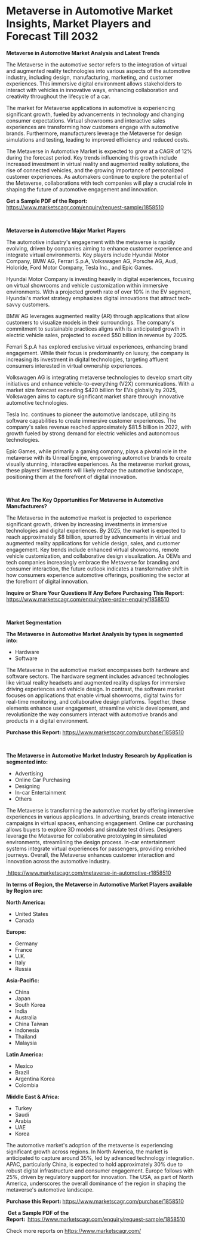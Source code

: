 <p><h1>Metaverse in Automotive Market Insights, Market Players and Forecast Till 2032</h1></p><p><strong>Metaverse in Automotive Market Analysis and Latest Trends</strong></p>
<p><p>The Metaverse in the automotive sector refers to the integration of virtual and augmented reality technologies into various aspects of the automotive industry, including design, manufacturing, marketing, and customer experiences. This immersive digital environment allows stakeholders to interact with vehicles in innovative ways, enhancing collaboration and creativity throughout the lifecycle of a car. </p><p>The market for Metaverse applications in automotive is experiencing significant growth, fueled by advancements in technology and changing consumer expectations. Virtual showrooms and interactive sales experiences are transforming how customers engage with automotive brands. Furthermore, manufacturers leverage the Metaverse for design simulations and testing, leading to improved efficiency and reduced costs.</p><p>The Metaverse in Automotive Market is expected to grow at a CAGR of 12% during the forecast period. Key trends influencing this growth include increased investment in virtual reality and augmented reality solutions, the rise of connected vehicles, and the growing importance of personalized customer experiences. As automakers continue to explore the potential of the Metaverse, collaborations with tech companies will play a crucial role in shaping the future of automotive engagement and innovation.</p></p>
<p><strong>Get a Sample PDF of the Report:&nbsp;</strong> <a href="https://www.marketscagr.com/enquiry/request-sample/1858510?utm_campaign=2778&utm_medium=2&utm_source=Github&utm_content=ia&utm_term=11032025&utm_id=metaverse-in-automotive">https://www.marketscagr.com/enquiry/request-sample/1858510</a></p>
<p>&nbsp;</p>
<p><strong>Metaverse in Automotive Major Market Players</strong></p>
<p><p>The automotive industry's engagement with the metaverse is rapidly evolving, driven by companies aiming to enhance customer experience and integrate virtual environments. Key players include Hyundai Motor Company, BMW AG, Ferrari S.p.A, Volkswagen AG, Porsche AG, Audi, Holoride, Ford Motor Company, Tesla Inc., and Epic Games.</p><p>Hyundai Motor Company is investing heavily in digital experiences, focusing on virtual showrooms and vehicle customization within immersive environments. With a projected growth rate of over 10% in the EV segment, Hyundai's market strategy emphasizes digital innovations that attract tech-savvy customers.</p><p>BMW AG leverages augmented reality (AR) through applications that allow customers to visualize models in their surroundings. The company's commitment to sustainable practices aligns with its anticipated growth in electric vehicle sales, projected to exceed $50 billion in revenue by 2025.</p><p>Ferrari S.p.A has explored exclusive virtual experiences, enhancing brand engagement. While their focus is predominantly on luxury, the company is increasing its investment in digital technologies, targeting affluent consumers interested in virtual ownership experiences.</p><p>Volkswagen AG is integrating metaverse technologies to develop smart city initiatives and enhance vehicle-to-everything (V2X) communications. With a market size forecast exceeding $420 billion for EVs globally by 2025, Volkswagen aims to capture significant market share through innovative automotive technologies.</p><p>Tesla Inc. continues to pioneer the automotive landscape, utilizing its software capabilities to create immersive customer experiences. The company's sales revenue reached approximately $81.5 billion in 2022, with growth fueled by strong demand for electric vehicles and autonomous technologies.</p><p>Epic Games, while primarily a gaming company, plays a pivotal role in the metaverse with its Unreal Engine, empowering automotive brands to create visually stunning, interactive experiences. As the metaverse market grows, these players' investments will likely reshape the automotive landscape, positioning them at the forefront of digital innovation.</p></p>
<p>&nbsp;</p>
<p><strong>What Are The Key Opportunities For Metaverse in Automotive Manufacturers?</strong></p>
<p><p>The Metaverse in the automotive market is projected to experience significant growth, driven by increasing investments in immersive technologies and digital experiences. By 2025, the market is expected to reach approximately $8 billion, spurred by advancements in virtual and augmented reality applications for vehicle design, sales, and customer engagement. Key trends include enhanced virtual showrooms, remote vehicle customization, and collaborative design visualization. As OEMs and tech companies increasingly embrace the Metaverse for branding and consumer interaction, the future outlook indicates a transformative shift in how consumers experience automotive offerings, positioning the sector at the forefront of digital innovation.</p></p>
<p><strong>Inquire or Share Your Questions If Any Before Purchasing This Report:</strong> <a href="https://www.marketscagr.com/enquiry/pre-order-enquiry/1858510?utm_campaign=2778&utm_medium=2&utm_source=Github&utm_content=ia&utm_term=11032025&utm_id=metaverse-in-automotive">https://www.marketscagr.com/enquiry/pre-order-enquiry/1858510</a></p>
<p>&nbsp;</p>
<p><strong>Market Segmentation</strong></p>
<p><strong>The Metaverse in Automotive Market Analysis by types is segmented into:</strong></p>
<p><ul><li>Hardware</li><li>Software</li></ul></p>
<p><p>The Metaverse in the automotive market encompasses both hardware and software sectors. The hardware segment includes advanced technologies like virtual reality headsets and augmented reality displays for immersive driving experiences and vehicle design. In contrast, the software market focuses on applications that enable virtual showrooms, digital twins for real-time monitoring, and collaborative design platforms. Together, these elements enhance user engagement, streamline vehicle development, and revolutionize the way consumers interact with automotive brands and products in a digital environment.</p></p>
<p><strong>Purchase this Report:&nbsp;</strong><a href="https://www.marketscagr.com/purchase/1858510?utm_campaign=2778&utm_medium=2&utm_source=Github&utm_content=ia&utm_term=11032025&utm_id=metaverse-in-automotive">https://www.marketscagr.com/purchase/1858510</a></p>
<p>&nbsp;</p>
<p><strong>The Metaverse in Automotive Market Industry Research by Application is segmented into:</strong></p>
<p><ul><li>Advertising</li><li>Online Car Purchasing</li><li>Designing</li><li>In-car Entertainment</li><li>Others</li></ul></p>
<p><p>The Metaverse is transforming the automotive market by offering immersive experiences in various applications. In advertising, brands create interactive campaigns in virtual spaces, enhancing engagement. Online car purchasing allows buyers to explore 3D models and simulate test drives. Designers leverage the Metaverse for collaborative prototyping in simulated environments, streamlining the design process. In-car entertainment systems integrate virtual experiences for passengers, providing enriched journeys. Overall, the Metaverse enhances customer interaction and innovation across the automotive industry.</p></p>
<p><a href="https://www.marketscagr.com/metaverse-in-automotive-r1858510?utm_campaign=2778&utm_medium=2&utm_source=Github&utm_content=ia&utm_term=11032025&utm_id=metaverse-in-automotive">&nbsp;https://www.marketscagr.com/metaverse-in-automotive-r1858510</a></p>
<p><strong>In terms of Region, the Metaverse in Automotive Market Players available by Region are:</strong></p>
<p>
    <p> <strong> North America: </strong>
        <ul>
            <li>United States</li>
            <li>Canada</li>
        </ul>
        </p> 
    <p> <strong> Europe: </strong>
        <ul>
            <li>Germany</li>
            <li>France</li>
            <li>U.K.</li>
            <li>Italy</li>
            <li>Russia</li>
        </ul>
        </p> 
    <p> <strong> Asia-Pacific: </strong>
        <ul>
            <li>China</li>
            <li>Japan</li>
            <li>South Korea</li>
            <li>India</li>
            <li>Australia</li>
            <li>China Taiwan</li>
            <li>Indonesia</li>
            <li>Thailand</li>
            <li>Malaysia</li>
        </ul>
        </p> 
    <p> <strong> Latin America: </strong>
        <ul>
            <li>Mexico</li>
            <li>Brazil</li>
            <li>Argentina Korea</li>
            <li>Colombia</li>
        </ul>
        </p> 
    <p> <strong> Middle East & Africa: </strong>
        <ul>
            <li>Turkey</li>
            <li>Saudi</li>
            <li>Arabia</li>
            <li>UAE</li>
            <li>Korea</li>
        </ul>
    </p>
    </p>
<p><p>The automotive market's adoption of the metaverse is experiencing significant growth across regions. In North America, the market is anticipated to capture around 35%, led by advanced technology integration. APAC, particularly China, is expected to hold approximately 30% due to robust digital infrastructure and consumer engagement. Europe follows with 25%, driven by regulatory support for innovation. The USA, as part of North America, underscores the overall dominance of the region in shaping the metaverse's automotive landscape.</p></p>
<p><strong>Purchase this Report: </strong><a href="https://www.marketscagr.com/purchase/1858510?utm_campaign=2778&utm_medium=2&utm_source=Github&utm_content=ia&utm_term=11032025&utm_id=metaverse-in-automotive">https://www.marketscagr.com/purchase/1858510</a></p>
<p>&nbsp;<strong>Get a Sample PDF of the Report:&nbsp;&nbsp;</strong><a href="https://www.marketscagr.com/enquiry/request-sample/1858510?utm_campaign=2778&utm_medium=2&utm_source=Github&utm_content=ia&utm_term=11032025&utm_id=metaverse-in-automotive">https://www.marketscagr.com/enquiry/request-sample/1858510</a></p>
<p><strong></strong></p>
<p>Check more reports on <a href="https://www.marketscagr.com/?utm_campaign=2778&utm_medium=2&utm_source=Github&utm_content=ia&utm_term=11032025&utm_id=metaverse-in-automotive">https://www.marketscagr.com/</a></p>